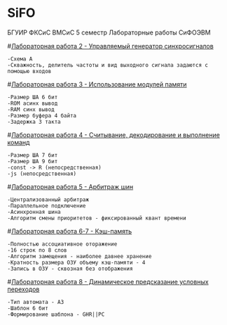 ﻿# SiFO
БГУИР ФКСиС ВМСиС 5 семестр
Лабораторные работы СиФОЭВМ


#[Лабораторная работа 2 - Управляемый генератор синхросигналов](№2)

	-Схема А
	-Скважность, делитель частоты и вид выходного сигнала задаются с помощью входов

#[Лабораторная работа 3 - Использование модулей памяти](№3)

	-Размер ША 6 бит
	-ROM асинх вывод 
	-RAM синх вывод
	-Размер буфера 4 байта
	-Задержка 3 такта
	
#[Лабораторная работа 4 - Считывание, декодирование и выполнение команд](№4)

	-Размер ША 7 бит
	-Размер ША 9 бит
	-const -> R (непосредственная)
	-js (непосредственная)

#[Лабораторная работа 5 - Арбитраж шин](№5)

	-Централизованный арбитраж
	-Параллельное подключение
	-Асинхронная шина
	-Алгоритм смены приоритетов - фиксированный квант времени

#[Лабораторная работа 6-7 - Кэш-память](№6-7)

	-Полностью ассоциативное оторажение
	-16 строк по 8 слов
	-Алгоритм замещения - наиболее давнее хранение
	-Кратность размера ОЗУ объему кэш-памяти - 4
	-Запись в ОЗУ - сквозная без отображения

#[Лабораторная работа 8 - Динамическое предсказание условных переходов](№8)

	-Тип автомата - А3
	-Шаблон 6 бит
	-Формирование шаблона - GHR||PC
